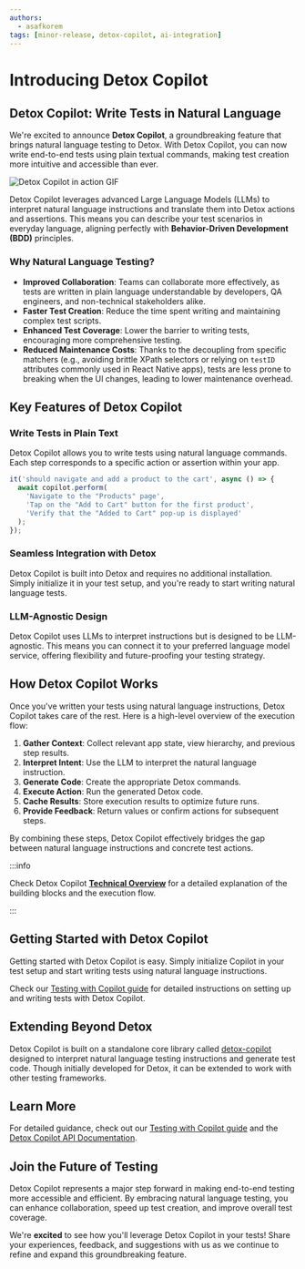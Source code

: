 ```yaml
---
authors:
  - asafkorem
tags: [minor-release, detox-copilot, ai-integration]
---
```


# Introducing Detox Copilot

## Detox Copilot: Write Tests in Natural Language

We're excited to announce **Detox Copilot**, a groundbreaking feature that brings natural language testing to Detox. With Detox Copilot, you can now write end-to-end tests using plain textual commands, making test creation more intuitive and accessible than ever.

![Detox Copilot in action GIF](/img/blog/copilot-demo.gif)

Detox Copilot leverages advanced Large Language Models (LLMs) to interpret natural language instructions and translate them into Detox actions and assertions. This means you can describe your test scenarios in everyday language, aligning perfectly with **Behavior-Driven Development (BDD)** principles.

### Why Natural Language Testing?

- **Improved Collaboration**: Teams can collaborate more effectively, as tests are written in plain language understandable by developers, QA engineers, and non-technical stakeholders alike.
- **Faster Test Creation**: Reduce the time spent writing and maintaining complex test scripts.
- **Enhanced Test Coverage**: Lower the barrier to writing tests, encouraging more comprehensive testing.
- **Reduced Maintenance Costs**: Thanks to the decoupling from specific matchers (e.g., avoiding brittle XPath selectors or relying on `testID` attributes commonly used in React Native apps), tests are less prone to breaking when the UI changes, leading to lower maintenance overhead.

## Key Features of Detox Copilot

### Write Tests in Plain Text

Detox Copilot allows you to write tests using natural language commands. Each step corresponds to a specific action or assertion within your app.

```javascript
it('should navigate and add a product to the cart', async () => {
  await copilot.perform(
    'Navigate to the "Products" page',
    'Tap on the "Add to Cart" button for the first product',
    'Verify that the "Added to Cart" pop-up is displayed'
  );
});
```

### Seamless Integration with Detox

Detox Copilot is built into Detox and requires no additional installation. Simply initialize it in your test setup, and you're ready to start writing natural language tests.

### LLM-Agnostic Design

Detox Copilot uses LLMs to interpret instructions but is designed to be LLM-agnostic. This means you can connect it to your preferred language model service, offering flexibility and future-proofing your testing strategy.

## How Detox Copilot Works

Once you've written your tests using natural language instructions, Detox Copilot takes care of the rest.
Here is a high-level overview of the execution flow:

1. **Gather Context**: Collect relevant app state, view hierarchy, and previous step results.
2. **Interpret Intent**: Use the LLM to interpret the natural language instruction.
3. **Generate Code**: Create the appropriate Detox commands.
4. **Execute Action**: Run the generated Detox code.
5. **Cache Results**: Store execution results to optimize future runs.
6. **Provide Feedback**: Return values or confirm actions for subsequent steps.

By combining these steps, Detox Copilot effectively bridges the gap between natural language instructions and concrete test actions.

:::info

Check Detox Copilot **[Technical Overview]** for a detailed explanation of the building blocks and the execution flow.

:::

## Getting Started with Detox Copilot

Getting started with Detox Copilot is easy. Simply initialize Copilot in your test setup and start writing tests using natural language instructions.

Check our [Testing with Copilot guide] for detailed instructions on setting up and writing tests with Detox Copilot.


## Extending Beyond Detox

Detox Copilot is built on a standalone core library called [detox-copilot] designed to interpret natural language testing instructions and generate test code. Though initially developed for Detox, it can be extended to work with other testing frameworks.

## Learn More

For detailed guidance, check out our [Testing with Copilot guide] and the [Detox Copilot API Documentation].

## Join the Future of Testing

Detox Copilot represents a major step forward in making end-to-end testing more accessible and efficient. By embracing natural language testing, you can enhance collaboration, speed up test creation, and improve overall test coverage.

We're **excited** to see how you'll leverage Detox Copilot in your tests! Share your experiences, feedback, and suggestions with us as we continue to refine and expand this groundbreaking feature.

[Testing with Copilot guide]: /docs/copilot/testing-with-copilot
[Detox Copilot API Documentation]: https://wix-incubator.github.io/detox-copilot
[detox-copilot]: https://github.com/wix-incubator/detox-copilot
[Technical Overview]: https://wix-incubator.github.io/detox-copilot/docs/guides/technical-overview
